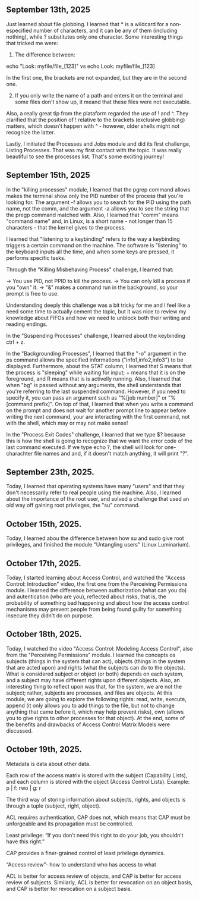 ## September 13th, 2025 

Just learned about file globbing. I learned that * is a wildcard for a non-especified number of characters, and it can be any of them (including nothing), while ? substitutes only one character. Some interesting things that tricked me were:

1) The difference between:

echo "Look: myfile/file_[123]"
vs 
echo Look: myfile/file_[123]

In the first one, the brackets are not expanded, but they are in the second one.

2) If you only write the name of a path and enters it on the terminal and some files don't show up, it meand that these files were not executable. 

Also, a really great tip from the plataform regarded the use of ! and ^. They clarified that the position of ! relative to the brackets (exclusive globbing) matters, which doesn't happen with ^ - however, older shells might not recognize the latter.

Lastly, I initiated the Processes and Jobs module and did its first challenge, Listing Processes. That was my first contact with the topic. It was really beautiful to see the processes list. That's some exciting journey! 

## September 15th, 2025

In the "killing processes" module, I learned that the pgrep command allows makes the terminal show only the PID number of the process that you're looking for. The argument -f allows you to search for the PID using the path name, not the comm, and the argument -a allows you to see the string that the pregp command matched with. Also, I learned that "comm" means "command name" and, in Linux, is a short name - not longer than 15 characters - that the kernel gives to the process. 

I learned that "listening to a keybinding" refers to the way a keybinding triggers a certain command on the machine. The software is "listening" to the keyboard inputs all the time, and when some keys are pressed, it performs specific tasks. 

Through the "Killing Misbehaving Process" challenge, I learned that:

-> You use PID, not PPID to kill the process.
-> You can only kill a process if you "own" it. 
-> "&" makes a command run in the background, so your prompt is free to use. 

Understanding deeply this challenge was a bit tricky for me and I feel like a need some time to actually cement the topic, but it was nice to review my knowledge about FIFOs and how we need to unblock both their writing and reading endings. 

In the "Suspending Processes" challenge, I learned about the keybinding ctrl + z.

In the "Backgrounding Processes", I learned that the "-o" argument in the ps command allows the specified informations ("info1,info2,info3") to be displayed. 
Furthermore, about the STAT column, I learned that S means that the process is "sleeping" while waiting for input; + means that it is on the foreground, and R means that is is activelly running. 
Also, I learned that when "bg" is passed without any arguments, the shell understands that you're referring to the last suspended command. However, if you need to specify it, you can pass an argument such as "%[job number]" or "%[command prefix]". 
On top of that, I learned that when you write a command on the prompt and does not wait for another prompt line to appear before writing the next command, your are interacting with the first command, not with the shell, which may or may not make sense! 

In the "Process Exit Codes" challenge, I learned that we type $? because this is how the shell is going to recognize that we want the error code of the last command executed. If we type echo ?, the shell will look for one-charachter file names and and, if it doesn't match anything, it will print "?".

## September 23th, 2025. 

Today, I learned that operating systems have many "users" and that they don't necessarily refer to real people using the machine. Also, I learned about the importance of the root user, and solved a challenge that used an old way off gaining root privileges, the "su" command. 

## October 15th, 2025.

Today, I learned abou the difference between how su and sudo give root privileges, and finished the module "Untangling users" (Linux Luminarium).

## October 17th, 2025. 

Today, I started learning about Access Control, and watched the "Access Control: Introduction" video, the first one from the Perceiving Permissions module. I learned the difference between authorization (what can you do) and autentication (who are you), reflected about risks, that is, the probability of something bad happening and about how the access control mechanisms may prevent people from being found guilty for something insecure they didn't do on purpose.

## October 18th, 2025.

Today, I watched the video "Access Control: Modeling Access Control", also from the "Perceiving Permissions" module. I learned the concepts os subjects (things in the system that can act), objects (things in the system that are acted upon) and rights (what the subjects can do to the objects). What is considered subject or object (or both) depends on each system, and a subject may have different rights upon different objects. 
Also, an interesting thing to reflect upon was that, for the system, we are not the subject; rather, subjects are processes, and files are objects.
At this module, we are going to explore the following rights: read, write, execute, append (it only allows you to add things to the file, but not to change anything that came before it, which may help prevent risks), own (allows you to give rights to other processes for that object). 
At the end, some of the benefits and drawbacks of Access Control Matrix Models were discussed. 

## October 19th, 2025. 

Metadata is data about other data. 

Each row of the access matrix is stored with the subject (Capability Lists), and each column is stored with the object (Access Control Lists). Example: 
p | f: rwo | g: r

The third way of storing information about subjects, rights, and objects is through a tuple (subject, right, object).

ACL requires authentication, CAP does not, which means that CAP must be unforgeable and its propagation must be controlled. 

Least privilege: “If you don’t need this right to do your job, you shouldn’t have this right.”

CAP provides a finer-grained control of least privilege dynamics. 

“Access review”- how to understand who has access to what

ACL is better for access review of objects, and CAP is better for access review of subjects. Similarly, ACL is better for revocation on an object basis, and CAP is better for revocation on a subject basis. 
